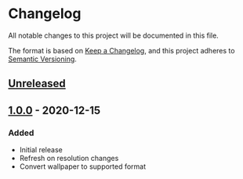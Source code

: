 # Changelog
All notable changes to this project will be documented in this file.

The format is based on [Keep a Changelog](https://keepachangelog.com/en/1.0.0/), and this project adheres to [Semantic Versioning](https://semver.org/spec/v2.0.0.html).

## [Unreleased]

## [1.0.0] - 2020-12-15
### Added
- Initial release
- Refresh on resolution changes
- Convert wallpaper to supported format

[Unreleased]: https://github.com/benwa/BgInfo-Helper/compare/1.0.0...HEAD
[1.0.0]: https://github.com/benwa/BgInfo-Helper/releases/tag/1.0.0
